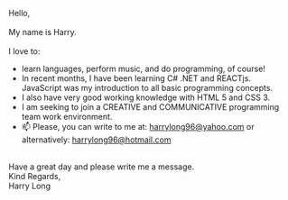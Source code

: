 Hello, <br> <br> My name is Harry. <br> <br>
I love to:
- learn languages, perform music, and do programming, of course! <br>
- In recent months, I have been learning C# .NET and REACTjs. <br> 
JavaScript was my introduction to all basic programming concepts. <br>
- I also have very good working knowledge with HTML 5 and CSS 3.<br>
- I am seeking to join a CREATIVE and COMMUNICATIVE programming team work environment. <br>
- 📫 Please, you can write to me at: harrylong96@yahoo.com or alternatively: harrylong96@hotmail.com <br> <br>

Have a great day and please write me a message. <br>
Kind Regards, <br>
Harry Long

